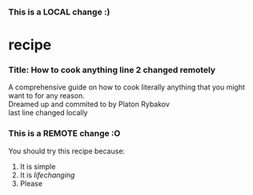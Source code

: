 ### This is a LOCAL change :)
# recipe
### Title: How to cook **anything** line 2 changed remotely <br>
A comprehensive guide on how to cook literally anything that you might want to for any reason. <br> 
Dreamed up and commited to by Platon Rybakov <br>
last line changed locally <br>
### This is a REMOTE change :O <br>

You should try this recipe because: <br>
1. It is simple
2. It is *lifechanging*
3. Please